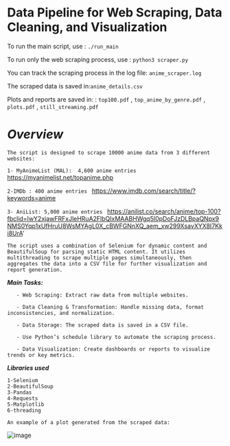 # Data Pipeline for Web Scraping, Data Cleaning, and Visualization



To run the main script, use : ```./run_main```

To run only the web scraping process, use : ```python3 scraper.py```

You can track the scraping process in the log file: ```anime_scraper.log```

The scraped data is saved in:```anime_details.csv```
 
Plots and reports are saved in:
: ```top100.pdf``` , ```top_anime_by_genre.pdf```  , ```plots.pdf``` , ```still_streaming.pdf```



# ***Overview***

```
The script is designed to scrape 10000 anime data from 3 different websites:
```

```1- MyAnimeList (MAL):  4,600 anime entries ``` https://myanimelist.net/topanime.php

```2-IMDb : 400 anime entries ``` https://www.imdb.com/search/title/?keywords=anime

```3- AniList: 5,000 anime entries ``` https://anilist.co/search/anime/top-100?fbclid=IwY2xjawFRFxJleHRuA2FlbQIxMAABHWgq5I0pDoFJzDLBpaQNpx9NMS0Yqp1xUfHruU8WsMYAgL0X_cBWFGNnXQ_aem_xw299XsavXYX8I7Kki8UrA'

 ```
The script uses a combination of Selenium for dynamic content and BeautifulSoup for parsing static HTML content. It utilizes multithreading to scrape multiple pages simultaneously, then aggregates the data into a CSV file for further visualization and report generation.
```

***Main Tasks:***
```
   - Web Scraping: Extract raw data from multiple websites.

   - Data Cleaning & Transformation: Handle missing data, format inconsistencies, and normalization.

   - Data Storage: The scraped data is saved in a CSV file.

   - Use Python’s schedule library to automate the scraping process.

   - Data Visualization: Create dashboards or reports to visualize trends or key metrics.
```

***Libraries used***
``` 
1-Selenium 
2-BeautifulSoup 
3-Pandas 
4-Requests
5-Matplotlib
6-threading

````


```An example of a plot generated from the scraped data:```

![image](https://github.com/user-attachments/assets/cf7ee460-ddf7-4964-816c-431d128ff833)


